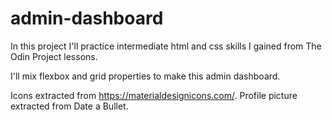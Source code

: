 # admin-dashboard

In this project I'll practice intermediate html and css skills I gained from The Odin Project lessons.

I'll mix flexbox and grid properties to make this admin dashboard.

Icons extracted from https://materialdesignicons.com/.
Profile picture extracted from Date a Bullet.